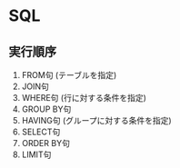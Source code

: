 # SQL
## 実行順序
1. FROM句 (テーブルを指定)
2. JOIN句
3. WHERE句 (行に対する条件を指定)
4. GROUP BY句
5. HAVING句 (グループに対する条件を指定)
6. SELECT句
7. ORDER BY句
8. LIMIT句
